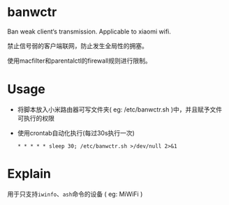 # banwctr
 Ban weak client‘s transmission.  Applicable to xiaomi wifi.  
   
 禁止信号弱的客户端联网，防止发生全局性的拥塞。  
 
 使用macfilter和parentalctl的firewall规则进行限制。
 
# Usage
  * 将脚本放入小米路由器可写文件夹( eg: /etc/banwctr.sh )中，并且赋予文件可执行的权限  
  
  * 使用crontab自动化执行(每过30s执行一次)
    ```
    * * * * * sleep 30; /etc/banwctr.sh >/dev/null 2>&1
    ```
# Explain
  用于只支持`iwinfo`、`ash`命令的设备 ( eg: MiWiFi )
